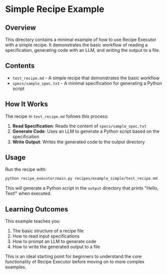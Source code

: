 # Simple Recipe Example

## Overview

This directory contains a minimal example of how to use Recipe Executor with a simple recipe. It demonstrates the basic workflow of reading a specification, generating code with an LLM, and writing the output to a file.

## Contents

- `test_recipe.md` - A simple recipe that demonstrates the basic workflow
- `specs/sample_spec.txt` - A minimal specification for generating a Python script

## How It Works

The recipe in `test_recipe.md` follows this process:

1. **Read Specification**: Reads the content of `specs/sample_spec.txt`
2. **Generate Code**: Uses an LLM to generate a Python script based on the specification
3. **Write Output**: Writes the generated code to the output directory

## Usage

Run the recipe with:

```bash
python recipe_executor/main.py recipes/example_simple/test_recipe.md
```

This will generate a Python script in the `output` directory that prints "Hello, Test!" when executed.

## Learning Outcomes

This example teaches you:

1. The basic structure of a recipe file
2. How to read input specifications
3. How to prompt an LLM to generate code
4. How to write the generated output to a file

This is an ideal starting point for beginners to understand the core functionality of Recipe Executor before moving on to more complex examples.
